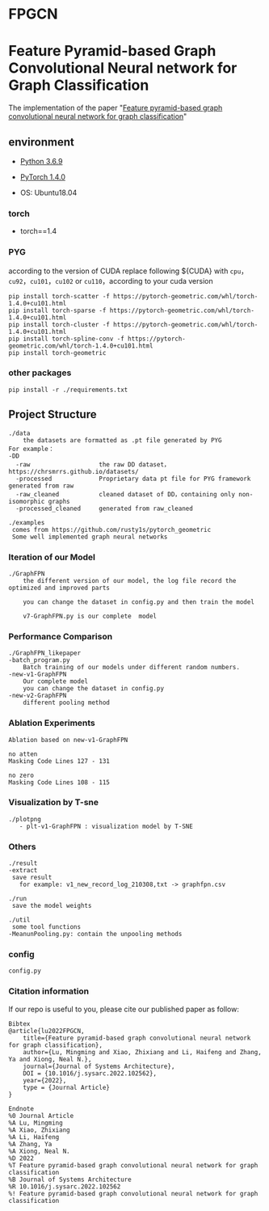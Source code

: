 # FPGCN

# Feature Pyramid-based Graph Convolutional Neural network for Graph Classification
The implementation of the paper "[Feature pyramid-based graph convolutional neural network for graph classification](https://www.sciencedirect.com/science/article/pii/S138376212200114X)"

## environment

- [Python 3.6.9](https://www.python.org/)
- [PyTorch 1.4.0](https://pytorch.org/)

- OS: Ubuntu18.04

### torch

- torch==1.4 

### PYG

according to the version of CUDA
replace following ${CUDA} with `cpu`，`cu92`，`cu101`，`cu102` or `cu110`，according to your cuda version

```
pip install torch-scatter -f https://pytorch-geometric.com/whl/torch-1.4.0+cu101.html
pip install torch-sparse -f https://pytorch-geometric.com/whl/torch-1.4.0+cu101.html
pip install torch-cluster -f https://pytorch-geometric.com/whl/torch-1.4.0+cu101.html
pip install torch-spline-conv -f https://pytorch-geometric.com/whl/torch-1.4.0+cu101.html
pip install torch-geometric
```

### other packages

```
pip install -r ./requirements.txt
```

## Project Structure

```
./data
	the datasets are formatted as .pt file generated by PYG
For example：
-DD
  -raw                   the raw DD dataset，https://chrsmrrs.github.io/datasets/
  -processed             Proprietary data pt file for PYG framework generated from raw
  -raw_cleaned			 cleaned dataset of DD，containing only non-isomorphic graphs
  -processed_cleaned     generated from raw_cleaned
```

```
./examples
 comes from https://github.com/rusty1s/pytorch_geometric
 Some well implemented graph neural networks
```

###  Iteration of our Model

```
./GraphFPN
    the different version of our model, the log file record the optimized and improved parts

    you can change the dataset in config.py and then train the model
    
    v7-GraphFPN.py is our complete  model
```

### Performance Comparison

```
./GraphFPN_likepaper
-batch_program.py
	Batch training of our models under different random numbers.
-new-v1-GraphFPN
	Our complete model
	you can change the dataset in config.py
-new-v2-GraphFPN
	different pooling method
```

### Ablation Experiments

```
Ablation based on new-v1-GraphFPN

no atten
Masking Code Lines 127 - 131

no zero
Masking Code Lines 108 - 115
```

### Visualization by T-sne

```
./plotpng
   - plt-v1-GraphFPN : visualization model by T-SNE

```

### Others

```
./result
-extract
 save result
   for example: v1_new_record_log_210308,txt -> graphfpn.csv

./run
 save the model weights

./util
 some tool functions
-MeanunPooling.py: contain the unpooling methods
```

### config

```
config.py
```


### Citation information
If our repo is useful to you, please cite our published paper as follow:
```
Bibtex
@article{lu2022FPGCN,
    title={Feature pyramid-based graph convolutional neural network for graph classification},
    author={Lu, Mingming and Xiao, Zhixiang and Li, Haifeng and Zhang, Ya and Xiong, Neal N.},
    journal={Journal of Systems Architecture},
    DOI = {10.1016/j.sysarc.2022.102562},
    year={2022},
    type = {Journal Article}
}
  
Endnote
%0 Journal Article
%A Lu, Mingming
%A Xiao, Zhixiang
%A Li, Haifeng
%A Zhang, Ya
%A Xiong, Neal N.
%D 2022
%T Feature pyramid-based graph convolutional neural network for graph classification
%B Journal of Systems Architecture
%R 10.1016/j.sysarc.2022.102562
%! Feature pyramid-based graph convolutional neural network for graph classification

```
